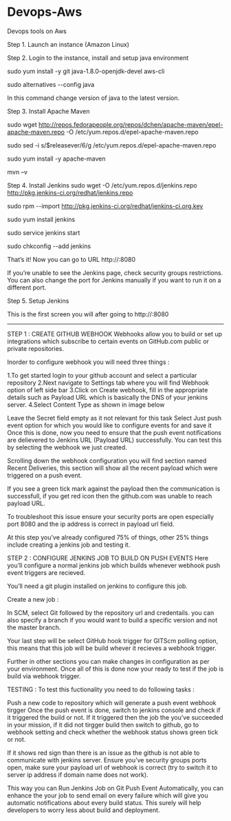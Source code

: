# Devops-Aws
Devops tools on Aws

 Step 1.  Launch an instance (Amazon Linux) 

Step 2.  Login to the instance, install and setup java environment 

sudo yum install -y git  java-1.8.0-openjdk-devel aws-cli

sudo alternatives --config java

In this command change version of java to the latest version.

Step 3. Install Apache Maven 

sudo wget http://repos.fedorapeople.org/repos/dchen/apache-maven/epel-apache-maven.repo -O /etc/yum.repos.d/epel-apache-maven.repo

sudo sed -i s/\$releasever/6/g /etc/yum.repos.d/epel-apache-maven.repo

sudo yum install -y apache-maven

mvn –v

Step 4.  Install Jenkins 
sudo wget -O /etc/yum.repos.d/jenkins.repo http://pkg.jenkins-ci.org/redhat/jenkins.repo

sudo rpm --import http://pkg.jenkins-ci.org/redhat/jenkins-ci.org.key

sudo yum install jenkins

sudo service jenkins start

sudo chkconfig --add jenkins

That’s it! Now you can go to URL http://<instance ip>:8080

If you’re unable to see the Jenkins page, check security groups restrictions. You can also change the port for Jenkins manually if you want to run it on a different port.

Step 5. Setup Jenkins

This is the first screen you will after going to http://<instance ip>:8080

-----------------------------------------------------------------------------------------------------------------------------
STEP 1 :  CREATE GITHUB WEBHOOK
Webhooks allow you to build or set up integrations which subscribe to certain events on GitHub.com public or private repositories.

Inorder to configure webhook you will need three things :

1.To get started login to your github account and select a particular repository
2.Next navigate to Settings tab where you will find Webhook option of left side bar
3.Click on Create webhook, fill in the appropriate details such as Payload URL which is basically the DNS of your jenkins server.
4.Select Content Type as shown in image below




Leave the Secret field empty as it not relevant for this task 
Select Just push event option for which you would like to configure events for and save it
Once this is done, now you need to ensure that the push event notifications are delievered to Jenkins URL (Payload URL) successfully. You can test this by selecting the webhook we just created.

Scrolling down the webhook configuration you will find section named Recent Deliveries, this section will show all the recent payload which were triggered on a push event. 

If you see a green tick mark against the payload then the communication is successfull, if you get red icon then the github.com was unable to reach payload URL.

To troubleshoot this issue ensure your security ports are open especially port 8080 and the ip address is correct in payload url field.


At this step you’ve already configured 75% of things, other 25% things include creating a jenkins job and testing it.

 

STEP 2 : CONFIGURE JENKINS JOB TO BUILD ON PUSH EVENTS
Here you’ll configure a normal jenkins job which builds whenever webhook push event triggers are recieved.

You’ll need a git plugin installed on jenkins to configure this job.

Create a new job :



In SCM, select Git followed by the repository url and credentails. you can also specify a branch if you would want to build a specific version and not the master branch.



Your last step will be select GitHub hook trigger for GITScm polling option, this means that this job will be build whever it recieves a webhook trigger.



Further in other sections you can make changes in configuration as per your environment. Once all of this is done now your ready to test if the job is build via webhook trigger.

TESTING :
To test this fuctionality you need to do following tasks :

Push a new code to repository which will generate a push event webhook tirgger
Once the push event is done, switch to jenkins console and check if it triggered the build or not.
If it triggered then the job the you’ve succeeded in your mission, if it did not tirgger build then switch to github, go to webhook setting and check whether the webhook status shows green tick or not.


If it shows red sign than there is an issue as the github is not able to communicate with jenkins server. Ensure you’ve security groups ports open, make sure your payload url of webhook is correct (try to switch it to server ip address if domain name does not work).

This way you can Run Jenkins Job on Git Push Event Automatically, you can enhance the your job to send email on every failure which will give you automatic notifications about every build status. This surely will help developers to worry less about build and deployment.



